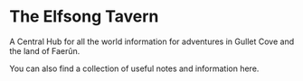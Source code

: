 # The Elfsong Tavern

A Central Hub for all the world information for adventures in Gullet Cove and the land of Faerûn.

You can also find a collection of useful notes and information here. 
